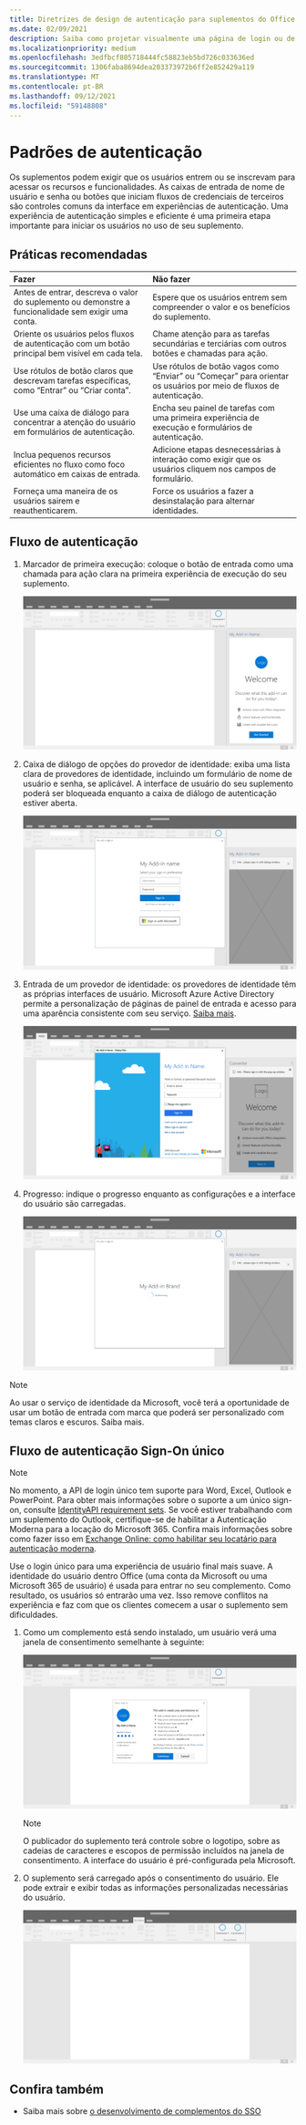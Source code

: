```yaml
---
title: Diretrizes de design de autenticação para suplementos do Office
ms.date: 02/09/2021
description: Saiba como projetar visualmente uma página de login ou de assinatura em um Office Desem.
ms.localizationpriority: medium
ms.openlocfilehash: 3edfbcf805718444fc58823eb5bd726c033636ed
ms.sourcegitcommit: 1306faba8694dea203373972b6ff2e852429a119
ms.translationtype: MT
ms.contentlocale: pt-BR
ms.lasthandoff: 09/12/2021
ms.locfileid: "59148808"
---
```

# <a name="authentication-patterns"></a>Padrões de autenticação

Os suplementos podem exigir que os usuários entrem ou se inscrevam para acessar os recursos e funcionalidades. As caixas de entrada de nome de usuário e senha ou botões que iniciam fluxos de credenciais de terceiros são controles comuns da interface em experiências de autenticação. Uma experiência de autenticação simples e eficiente é uma primeira etapa importante para iniciar os usuários no uso de seu suplemento.

## <a name="best-practices"></a>Práticas recomendadas

|Fazer|Não fazer|
|:----|:----|
|Antes de entrar, descreva o valor do suplemento ou demonstre a funcionalidade sem exigir uma conta. |Espere que os usuários entrem sem compreender o valor e os benefícios do suplemento.|
|Oriente os usuários pelos fluxos de autenticação com um botão principal bem visível em cada tela. |Chame atenção para as tarefas secundárias e terciárias com outros botões e chamadas para ação.|
|Use rótulos de botão claros que descrevam tarefas específicas, como “Entrar” ou “Criar conta”. |Use rótulos de botão vagos como “Enviar” ou “Começar” para orientar os usuários por meio de fluxos de autenticação.|
|Use uma caixa de diálogo para concentrar a atenção do usuário em formulários de autenticação. |Encha seu painel de tarefas com uma primeira experiência de execução e formulários de autenticação.|
|Inclua pequenos recursos eficientes no fluxo como foco automático em caixas de entrada. |Adicione etapas desnecessárias à interação como exigir que os usuários cliquem nos campos de formulário.|
|Forneça uma maneira de os usuários sairem e reauthenticarem. |Force os usuários a fazer a desinstalação para alternar identidades.|

## <a name="authentication-flow"></a>Fluxo de autenticação

1. Marcador de primeira execução: coloque o botão de entrada como uma chamada para ação clara na primeira experiência de execução do seu suplemento.

    ![Captura de tela mostrando um painel de tarefas de complemento em um Office aplicativo.](../images/add-in-fre-value-placemat.png)

1. Caixa de diálogo de opções do provedor de identidade: exiba uma lista clara de provedores de identidade, incluindo um formulário de nome de usuário e senha, se aplicável. A interface de usuário do seu suplemento poderá ser bloqueada enquanto a caixa de diálogo de autenticação estiver aberta.

    ![Captura de tela mostrando a caixa de diálogo Opções do Provedor de Identidade em um Office aplicativo.](../images/add-in-auth-choices-dialog.png)

1. Entrada de um provedor de identidade: os provedores de identidade têm as próprias interfaces de usuário. Microsoft Azure Active Directory permite a personalização de páginas de painel de entrada e acesso para uma aparência consistente com seu serviço. [Saiba mais](/azure/active-directory/fundamentals/customize-branding).

    ![Captura de tela mostrando a caixa de diálogo Entrar do Provedor de Identidade em um aplicativo Office de identidade.](../images/add-in-auth-identity-sign-in.png)

1. Progresso: indique o progresso enquanto as configurações e a interface do usuário são carregadas.

    ![Captura de tela mostrando uma caixa de diálogo com um indicador de progresso em um Office aplicativo.](../images/add-in-auth-modal-interstitial.png)

> [!NOTE]
> Ao usar o serviço de identidade da Microsoft, você terá a oportunidade de usar um botão de entrada com marca que poderá ser personalizado com temas claros e escuros. Saiba mais.

## <a name="single-sign-on-authentication-flow"></a>Fluxo de autenticação Sign-On único

> [!NOTE]
> No momento, a API de login único tem suporte para Word, Excel, Outlook e PowerPoint. Para obter mais informações sobre o suporte a um único sign-on, consulte [IdentityAPI requirement sets](../reference/requirement-sets/identity-api-requirement-sets.md). Se você estiver trabalhando com um suplemento do Outlook, certifique-se de habilitar a Autenticação Moderna para a locação do Microsoft 365. Confira mais informações sobre como fazer isso em [Exchange Online: como habilitar seu locatário para autenticação moderna](https://social.technet.microsoft.com/wiki/contents/articles/32711.exchange-online-how-to-enable-your-tenant-for-modern-authentication.aspx).

Use o login único para uma experiência de usuário final mais suave. A identidade do usuário dentro Office (uma conta da Microsoft ou uma Microsoft 365 de usuário) é usada para entrar no seu complemento. Como resultado, os usuários só entrarão uma vez. Isso remove conflitos na experiência e faz com que os clientes comecem a usar o suplemento sem dificuldades.

1. Como um complemento está sendo instalado, um usuário verá uma janela de consentimento semelhante à seguinte:

    ![Captura de tela mostrando a janela de consentimento em um aplicativo Office quando um complemento está sendo instalado.](../images/add-in-auth-SSO-consent-dialog.png)

    > [!NOTE]
    > O publicador do suplemento terá controle sobre o logotipo, sobre as cadeias de caracteres e escopos de permissão incluídos na janela de consentimento. A interface do usuário é pré-configurada pela Microsoft.

1. O suplemento será carregado após o consentimento do usuário. Ele pode extrair e exibir todas as informações personalizadas necessárias do usuário.

    ![Captura de tela mostrando um Office aplicativo com botões de complemento exibidos na faixa de opções.](../images/add-in-ribbon.png)

## <a name="see-also"></a>Confira também

- Saiba mais sobre [o desenvolvimento de complementos do SSO](../develop/sso-in-office-add-ins.md)
